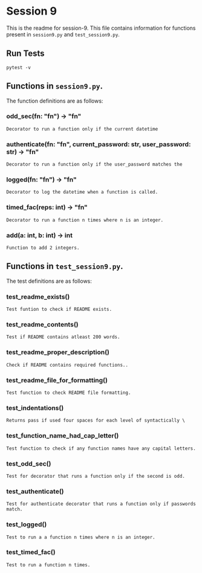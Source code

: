 # Session 9

This is the readme for session-9.
This file contains information for functions present in `session9.py` and `test_session9.py`.

## Run Tests 

```
pytest -v
```


## Functions in `session9.py`.


 The function definitions are as follows: 

### odd_sec(fn: "fn") -> "fn"


    Decorator to run a function only if the current datetime

### authenticate(fn: "fn", current_password: str, user_password: str) -> "fn"


    Decorator to run a function only if the user_password matches the 

### logged(fn: "fn") -> "fn"


    Decorator to log the datetime when a function is called.

### timed_fac(reps: int) -> "fn"


    Decorator to run a function n times where n is an integer.

### add(a: int, b: int) -> int


    Function to add 2 integers.


## Functions in `test_session9.py`.


The test definitions are as follows: 

### test_readme_exists()


    Test funtion to check if README exists.                                                                                                                                  

### test_readme_contents()


    Test if README contains atleast 200 words.                                                                                                                               

### test_readme_proper_description()


    Check if README contains required functions..

### test_readme_file_for_formatting()


    Test function to check README file formatting.

### test_indentations()


    Returns pass if used four spaces for each level of syntactically \

### test_function_name_had_cap_letter()


    Test function to check if any function names have any capital letters.

### test_odd_sec()


    Test for decorator that runs a function only if the second is odd.

### test_authenticate()


    Test for authenticate decorator that runs a function only if passwords match.

### test_logged()


    Test to run a a function n times where n is an integer.

### test_timed_fac()


    Test to run a function n times. 

